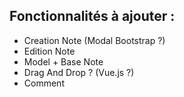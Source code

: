 ## Fonctionnalités à ajouter :
- Creation Note (Modal Bootstrap ?)
- Edition Note
- Model + Base Note
- Drag And Drop ? (Vue.js ?)
- Comment